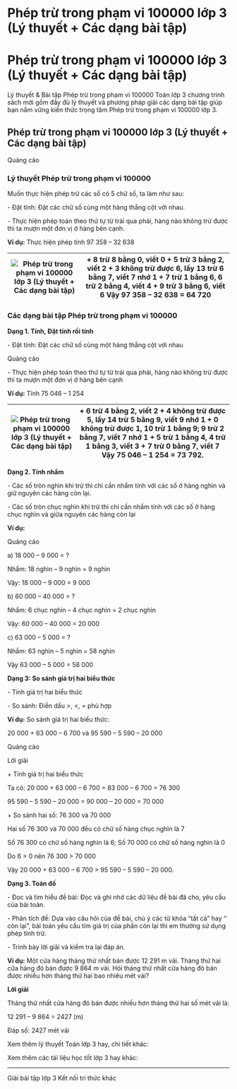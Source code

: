 # Phép trừ trong phạm vi 100000 lớp 3 (Lý thuyết + Các dạng bài tập)

# Phép trừ trong phạm vi 100000 lớp 3 (Lý thuyết + Các dạng bài tập)

Lý thuyết & Bài tập Phép trừ trong phạm vi 100000 Toán lớp 3 chương trình sách mới gồm đầy đủ lý thuyết và phương pháp giải các dạng bài tập giúp bạn nắm vững kiến thức trọng tâm Phép trừ trong phạm vi 100000 lớp 3.

## Phép trừ trong phạm vi 100000 lớp 3 (Lý thuyết + Các dạng bài tập)

Quảng cáo

### Lý thuyết Phép trừ trong phạm vi 100000

Muốn thực hiện phép trừ các số có 5 chữ số, ta làm như sau:

\- Đặt tính: Đặt các chữ số cùng một hàng thẳng cột với nhau.

\- Thực hiện phép toán theo thứ tự từ trái qua phải, hàng nào không trừ được thì ta mượn một đơn vị ở hàng bên cạnh.

**Ví dụ:** Thực hiện phép tính 97 358 – 32 638

![Phép trừ trong phạm vi 100000 lớp 3 \(Lý thuyết + Các dạng bài tập\)](https://vietjack.com/toan-3-kn/images/ly-thuyet-bai-64-phep-tru-trong-pham-vi-100000.PNG) |  \+ 8 trừ 8 bằng 0, viết 0 \+ 5 trừ 3 bằng 2, viết 2 \+ 3 không trừ được 6, lấy 13 trừ 6 bằng 7, viết 7 nhớ 1 \+ 7 trừ 1 bằng 6, 6 trừ 2 bằng 4, viết 4 \+ 9 trừ 3 bằng 6, viết 6 Vậy 97 358 – 32 638 = 64 720  
---|---  
  
### Các dạng bài tập Phép trừ trong phạm vi 100000

**Dạng 1. Tính, Đặt tính rồi tính**

\- Đặt tính: Đặt các chữ số cùng một hàng thẳng cột với nhau

Quảng cáo

\- Thực hiện phép toán theo thứ tự từ trái qua phải, hàng nào không trừ được thì ta mượn một đơn vị ở hàng bên cạnh

**Ví dụ:** Tính 75 046 – 1 254

![Phép trừ trong phạm vi 100000 lớp 3 \(Lý thuyết + Các dạng bài tập\)](https://vietjack.com/toan-3-kn/images/ly-thuyet-bai-64-phep-tru-trong-pham-vi-100000-a.PNG) |  \+ 6 trừ 4 bằng 2, viết 2 \+ 4 không trừ được 5, lấy 14 trừ 5 bằng 9, viết 9 nhớ 1 \+ 0 không trừ được 1, 10 trừ 1 bằng 9; 9 trừ 2 bằng 7, viết 7 nhớ 1 \+ 5 trừ 1 bằng 4, 4 trừ 1 bằng 3, viết 3 \+ 7 trừ 0 bằng 7, viết 7 Vậy 75 046 – 1 254 = 73 792.  
---|---  
  
**Dạng 2. Tính nhẩm**

\- Các số tròn nghìn khi trừ thì chỉ cần nhẩm tính với các số ở hàng nghìn và giữ nguyên các hàng còn lại.

\- Các số tròn chục nghìn khi trừ thì chỉ cần nhẩm tính với các số ở hàng chục nghìn và giữa nguyên các hàng còn lại

**Ví dụ:**

Quảng cáo

a) 18 000 – 9 000 = ?

Nhẩm: 18 nghìn – 9 nghìn = 9 nghìn

Vậy: 18 000 – 9 000 = 9 000

b) 60 000 – 40 000 = ?

Nhẩm: 6 chục nghìn – 4 chục nghìn = 2 chục nghìn

Vậy: 60 000 – 40 000 = 20 000

c) 63 000 – 5 000 = ?

Nhẩm: 63 nghìn – 5 nghìn = 58 nghìn

Vậy 63 000 – 5 000 = 58 000

**Dạng 3: So sánh giá trị hai biểu thức**

\- Tính giá trị hai biểu thức

\- So sánh: Điền dấu >, <, = phù hợp

**Ví dụ:** So sánh giá trị hai biểu thức: 

20 000 + 63 000 – 6 700 và 95 590 – 5 590 – 20 000

Quảng cáo

Lời giải

\+ Tính giá trị hai biểu thức

Ta có: 20 000 + 63 000 – 6 700 = 83 000 – 6 700 = 76 300

95 590 – 5 590 – 20 000 = 90 000 – 20 000 = 70 000

\+ So sánh hai số: 76 300 và 70 000

Hai số 76 300 và 70 000 đều có chữ số hàng chục nghìn là 7

Số 76 300 có chữ số hàng nghìn là 6; Số 70 000 có chữ số hàng nghìn là 0

Do 6 > 0 nên 76 300 > 70 000

Vậy 20 000 + 63 000 – 6 700 > 95 590 – 5 590 – 20 000.

**Dạng 3. Toán đố**

\- Đọc và tìm hiểu đề bài: Đọc và ghi nhớ các dữ liệu đề bài đã cho, yêu cầu của bài toán.

\- Phân tích đề: Dựa vào câu hỏi của đề bài, chú ý các từ khóa “tất cả” hay “ còn lại”, bài toán yêu cầu tìm giá trị của phần còn lại thì em thường sử dụng phép tính trừ.

\- Trình bày lời giải và kiểm tra lại đáp án.

**Ví dụ:** Một cửa hàng tháng thứ nhất bán được 12 291 m vải. Tháng thứ hai cửa hàng đó bán được 9 864 m vải. Hỏi tháng thứ nhất cửa hàng đó bán được nhiều hơn tháng thứ hai bao nhiêu mét vải?

**Lời giải**

Tháng thứ nhất cửa hàng đó bán được nhiều hơn tháng thứ hai số mét vải là:

12 291 – 9 864 = 2427 (m)

Đáp số: 2427 mét vải

Xem thêm lý thuyết Toán lớp 3 hay, chi tiết khác:

Xem thêm các tài liệu học tốt lớp 3 hay khác:

* * *

Giải bài tập lớp 3 Kết nối tri thức khác
